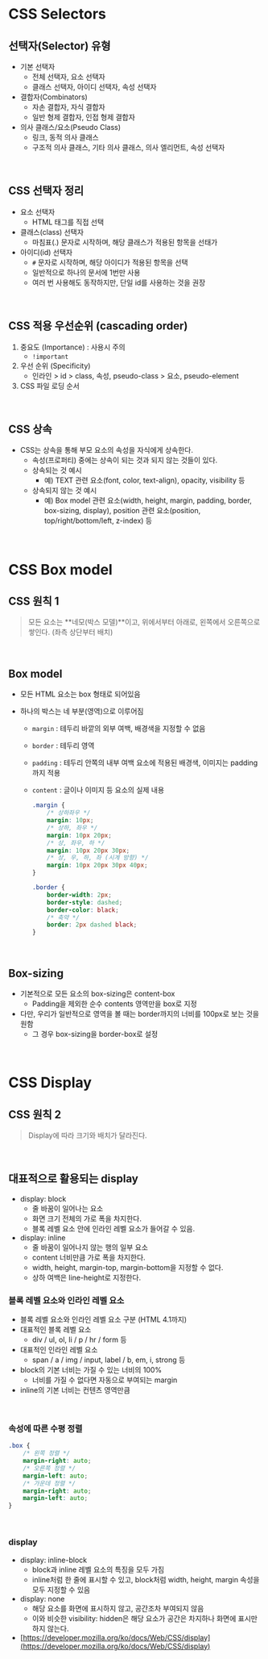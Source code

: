 # CSS Selectors

## 선택자(Selector) 유형

- 기본 선택자
  - 전체 선택자, 요소 선택자
  - 클래스 선택자, 아이디 선택자, 속성 선택자
- 결합자(Combinators)
  - 자손 결합자, 자식 결합자
  - 일반 형제 결합자, 인접 형제 결합자
- 의사 클래스/요소(Pseudo Class)
  - 링크, 동적 의사 클래스
  - 구조적 의사 클래스, 기타 의사 클래스, 의사 엘리먼트, 속성 선택자

<br/>

## CSS 선택자 정리

- 요소 선택자
  - HTML 태그를 직접 선택
- 클래스(class) 선택자
  - 마침표(.) 문자로 시작하며, 해당 클래스가 적용된 항목을 선태가
- 아이디(id) 선택자
  - `#` 문자로 시작하며, 해당 아이디가 적용된 항목을 선택
  - 일반적으로 하나의 문서에 1번만 사용
  - 여러 번 사용해도 동작하지만, 단일 id를 사용하는 것을 권장

<br/>

## CSS 적용 우선순위 (cascading order)

1. 중요도 (Importance) : 사용시 주의
   - `!important`
2. 우선 순위 (Specificity)
   - 인라인 > id > class, 속성, pseudo-class > 요소, pseudo-element
3. CSS 파일 로딩 순서

<br/>

## CSS 상속

- CSS는 상속을 통해 부모 요소의 속성을 자식에게 상속한다.
  - 속성(프로퍼티) 중에는 상속이 되는 것과 되지 않는 것들이 있다.
  - 상속되는 것 예시
    - 예) TEXT 관련 요소(font, color, text-align), opacity, visibility 등
  - 상속되지 않는 것 예시
    - 예) Box model 관련 요소(width, height, margin, padding, border, box-sizing, display), position 관련 요소(position, top/right/bottom/left, z-index) 등

<br/>

# CSS Box model

## CSS 원칙 1

> 모든 요소는 **네모(박스 모델)**이고, 위에서부터 아래로, 왼쪽에서 오른쪽으로 쌓인다. (좌측 상단부터 배치)

<br/>

## Box model

- 모든 HTML 요소는 box 형태로 되어있음

- 하나의 박스는 네 부분(영역)으로 이루어짐

  - `margin` : 테두리 바깥의 외부 여백, 배경색을 지정할 수 없음

  - `border` : 테두리 영역

  - `padding` : 테두리 안쪽의 내부 여백 요소에 적용된 배경색, 이미지는 padding까지 적용

  - `content` : 글이나 이미지 등 요소의 실제 내용

    ```css
    .margin {
        /* 상하좌우 */
        margin: 10px;
        /* 상하, 좌우 */
        margin: 10px 20px;
        /* 상, 좌우, 하 */
        margin: 10px 20px 30px;
        /* 상, 우, 하, 좌 (시계 방향) */
        margin: 10px 20px 30px 40px;
    }
    
    .border {
    	border-width: 2px;
        border-style: dashed;
        border-color: black;
        /* 축약 */
        border: 2px dashed black;
    }
    ```

<br/>

## Box-sizing

- 기본적으로 모든 요소의 box-sizing은 content-box
  - Padding을 제외한 순수 contents 영역만을 box로 지정
- 다만, 우리가 일반적으로 영역을 볼 때는 border까지의 너비를 100px로 보는 것을 원함
  - 그 경우 box-sizing을 border-box로 설정

<br/>

# CSS Display

## CSS 원칙 2

> Display에 따라 크기와 배치가 달라진다.

<br/>

## 대표적으로 활용되는 display

- display: block
  - 줄 바꿈이 일어나는 요소
  - 화면 크기 전체의 가로 폭을 차지한다.
  - 블록 레벨 요소 안에 인라인 레벨 요소가 들어갈 수 있음.
- display: inline
  - 줄 바꿈이 일어나지 않는 행의 일부 요소
  - content 너비만큼 가로 폭을 차지한다.
  - width, height, margin-top, margin-bottom을 지정할 수 없다.
  - 상하 여백은 line-height로 지정한다.

### 블록 레벨 요소와 인라인 레벨 요소

- 블록 레벨 요소와 인라인 레벨 요소 구분 (HTML 4.1까지)
- 대표적인 블록 레벨 요소
  - div / ul, ol, li / p / hr / form 등
- 대표적인 인라인 레벨 요소
  - span / a / img / input, label / b, em, i, strong 등
- block의 기본 너비는 가질 수 있는 너비의 100%
  - 너비를 가질 수 없다면 자동으로 부여되는 margin
- inline의 기본 너비는 컨텐츠 영역만큼

<br/>

### 속성에 따른 수평 정렬

```css
.box {
    /* 왼쪽 정렬 */
    margin-right: auto;
    /* 오른쪽 정렬 */
    margin-left: auto;
    /* 가운데 정렬 */
    margin-right: auto;
    margin-left: auto;
}
```

<br/>

### display

- display: inline-block
  - block과 inline 레벨 요소의 특징을 모두 가짐
  - inline처럼 한 줄에 표시할 수 있고, block처럼 width, height, margin 속성을 모두 지정할 수 있음
- display: none
  - 해당 요소를 화면에 표시하지 않고, 공간조차 부여되지 않음
  - 이와 비슷한 visibility: hidden은 해당 요소가 공간은 차지하나 화면에 표시만 하지 않는다.
- [https://developer.mozilla.org/ko/docs/Web/CSS/display](https://developer.mozilla.org/ko/docs/Web/CSS/display)